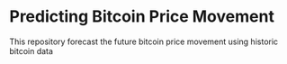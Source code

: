 # Predicting Bitcoin Price Movement
 This repository forecast the future bitcoin price movement using historic bitcoin data
